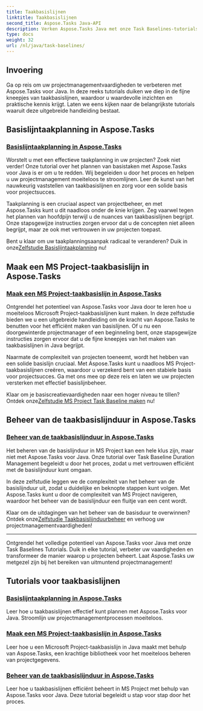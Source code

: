 ```yaml
---
title: Taakbasislijnen
linktitle: Taakbasislijnen
second_title: Aspose.Tasks Java-API
description: Verken Aspose.Tasks Java met onze Task Baselines-tutorials. Stroomlijn de taakplanning, creëer MS Project-taakbasislijnen en beheer het beheer van de basislijnduur.
type: docs
weight: 32
url: /nl/java/task-baselines/
---
```

## Invoering
Ga op reis om uw projectmanagementvaardigheden te verbeteren met Aspose.Tasks voor Java. In deze reeks tutorials duiken we diep in de fijne kneepjes van taakbasislijnen, waardoor u waardevolle inzichten en praktische kennis krijgt. Laten we eens kijken naar de belangrijkste tutorials waaruit deze uitgebreide handleiding bestaat.

## Basislijntaakplanning in Aspose.Tasks

### [Basislijntaakplanning in Aspose.Tasks](./baseline-task-scheduling/)

Worstelt u met een effectieve taakplanning in uw projecten? Zoek niet verder! Onze tutorial over het plannen van basistaken met Aspose.Tasks voor Java is er om u te redden. Wij begeleiden u door het proces en helpen u uw projectmanagement moeiteloos te stroomlijnen. Leer de kunst van het nauwkeurig vaststellen van taakbasislijnen en zorg voor een solide basis voor projectsucces.

Taakplanning is een cruciaal aspect van projectbeheer, en met Aspose.Tasks kunt u dit naadloos onder de knie krijgen. Zeg vaarwel tegen het plannen van hoofdpijn terwijl u de nuances van taakbasislijnen begrijpt. Onze stapsgewijze instructies zorgen ervoor dat u de concepten niet alleen begrijpt, maar ze ook met vertrouwen in uw projecten toepast.

 Bent u klaar om uw taakplanningsaanpak radicaal te veranderen? Duik in onze[Zelfstudie Basislijntaakplanning](./baseline-task-scheduling/) nu!

## Maak een MS Project-taakbasislijn in Aspose.Tasks

### [Maak een MS Project-taakbasislijn in Aspose.Tasks](./create-task-baseline/)

Ontgrendel het potentieel van Aspose.Tasks voor Java door te leren hoe u moeiteloos Microsoft Project-taakbasislijnen kunt maken. In deze zelfstudie bieden we u een uitgebreide handleiding om de kracht van Aspose.Tasks te benutten voor het efficiënt maken van basislijnen. Of u nu een doorgewinterde projectmanager of een beginneling bent, onze stapsgewijze instructies zorgen ervoor dat u de fijne kneepjes van het maken van taakbasislijnen in Java begrijpt.

Naarmate de complexiteit van projecten toeneemt, wordt het hebben van een solide basislijn cruciaal. Met Aspose.Tasks kunt u naadloos MS Project-taakbasislijnen creëren, waardoor u verzekerd bent van een stabiele basis voor projectsucces. Ga met ons mee op deze reis en laten we uw projecten versterken met effectief basislijnbeheer.

 Klaar om je basiscreatievaardigheden naar een hoger niveau te tillen? Ontdek onze[Zelfstudie MS Project Task Baseline maken](./create-task-baseline/) nu!

## Beheer van de taakbasislijnduur in Aspose.Tasks

### [Beheer van de taakbasislijnduur in Aspose.Tasks](./task-baseline-duration/)

Het beheren van de basislijnduur in MS Project kan een hele klus zijn, maar niet met Aspose.Tasks voor Java. Onze tutorial over Task Baseline Duration Management begeleidt u door het proces, zodat u met vertrouwen efficiënt met de basislijnduur kunt omgaan.

In deze zelfstudie leggen we de complexiteit van het beheer van de basislijnduur uit, zodat u duidelijke en beknopte stappen kunt volgen. Met Aspose.Tasks kunt u door de complexiteit van MS Project navigeren, waardoor het beheer van de basislijnduur een fluitje van een cent wordt.

 Klaar om de uitdagingen van het beheer van de basisduur te overwinnen? Ontdek onze[Zelfstudie Taakbasislijnduurbeheer](./task-baseline-duration/) en verhoog uw projectmanagementvaardigheden!

---

Ontgrendel het volledige potentieel van Aspose.Tasks voor Java met onze Task Baselines Tutorials. Duik in elke tutorial, verbeter uw vaardigheden en transformeer de manier waarop u projecten beheert. Laat Aspose.Tasks uw metgezel zijn bij het bereiken van uitmuntend projectmanagement!

## Tutorials voor taakbasislijnen
### [Basislijntaakplanning in Aspose.Tasks](./baseline-task-scheduling/)
Leer hoe u taakbasislijnen effectief kunt plannen met Aspose.Tasks voor Java. Stroomlijn uw projectmanagementprocessen moeiteloos.
### [Maak een MS Project-taakbasislijn in Aspose.Tasks](./create-task-baseline/)
Leer hoe u een Microsoft Project-taakbasislijn in Java maakt met behulp van Aspose.Tasks, een krachtige bibliotheek voor het moeiteloos beheren van projectgegevens.
### [Beheer van de taakbasislijnduur in Aspose.Tasks](./task-baseline-duration/)
Leer hoe u taakbasislijnen efficiënt beheert in MS Project met behulp van Aspose.Tasks voor Java. Deze tutorial begeleidt u stap voor stap door het proces.
